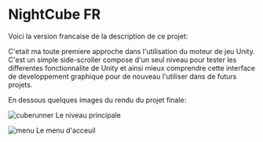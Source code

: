 # NightCube FR

Voici la version francaise de la description de ce projet:

C'etait ma toute premiere approche dans l'utilisation du moteur de jeu Unity.
C'est un simple side-scroller compose d'un seul niveau pour tester les differentes fonctionnalite de Unity et ainsi mieux comprendre cette interface de developpement graphique pour de nouveau l'utiliser dans de futurs projets.

En dessous quelques images du rendu du projet finale:

![cuberunner](https://user-images.githubusercontent.com/106030110/169709484-1bee6272-9a79-4dbd-bad8-451712a7818a.png) 
Le niveau principale


![menu](https://user-images.githubusercontent.com/106030110/169709534-6049eae6-8a0a-4145-87bb-054f5a64d793.png)
Le menu d'acceuil
